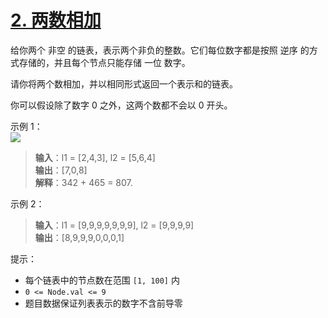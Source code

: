 # [2. 两数相加](https://leetcode.cn/problems/add-two-numbers/description/)

给你两个 非空 的链表，表示两个非负的整数。它们每位数字都是按照 逆序 的方式存储的，并且每个节点只能存储 一位 数字。

请你将两个数相加，并以相同形式返回一个表示和的链表。

你可以假设除了数字 0 之外，这两个数都不会以 0 开头。

示例 1：  
![](https://assets.leetcode-cn.com/aliyun-lc-upload/uploads/2021/01/02/addtwonumber1.jpg)

> **输入**：l1 = [2,4,3], l2 = [5,6,4]  
> **输出**：[7,0,8]  
> **解释**：342 + 465 = 807.

示例 2：  
> **输入**：l1 = [9,9,9,9,9,9,9], l2 = [9,9,9,9]  
> **输出**：[8,9,9,9,0,0,0,1]

提示：

- 每个链表中的节点数在范围 `[1, 100]` 内
- `0 <= Node.val <= 9`
- 题目数据保证列表表示的数字不含前导零
